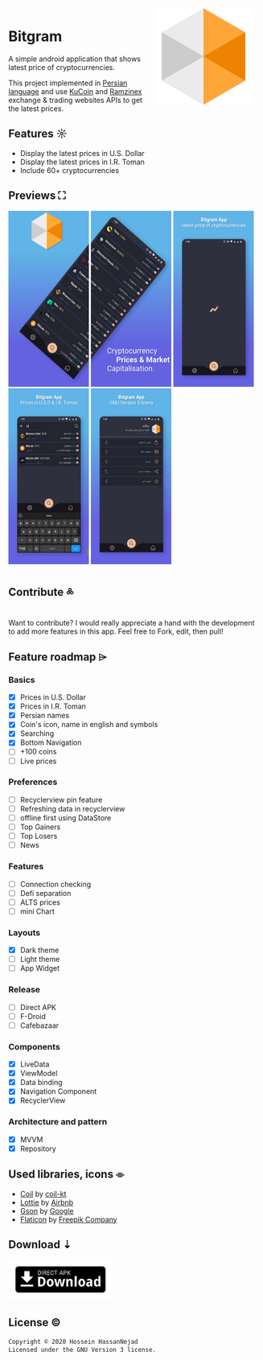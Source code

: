 <img src="preview/bitgram_icon.webp" width="192" align="right" hspace="20" />

Bitgram
======

A simple android application that shows latest price of cryptocurrencies.

This project implemented in [Persian language](https://en.wikipedia.org/wiki/Persian_language) and use [KuCoin](https://www.kucoin.com/) and [Ramzinex](https://ramzinex.com/) exchange & trading websites APIs to get the latest prices.

## Features ☼
* Display the latest prices in U.S. Dollar
* Display the latest prices in I.R. Toman
* Include 60+ cryptocurrencies

## Previews ⛶

<img src="preview/scone.png" alt="screenshots"  height="350" width="160"> <img src="preview/sctwo.png" alt="screenshots"  height="350" width="160"> <img src="preview/scthree.png" alt="screenshots"  height="350" width="160"> <img src="preview/scfour.png" alt="screenshots"  height="350" width="160"> <img src="preview/scfive.png" alt="screenshots"  height="350" width="160">

## Contribute ༜
Want to contribute? I would really appreciate a hand with the development to add more features in this app.
Feel free to Fork, edit, then pull!

## Feature roadmap ⌲

### Basics
* [x] Prices in U.S. Dollar
* [x] Prices in I.R. Toman
* [x] Persian names
* [x] Coin's icon, name in english and symbols
* [x] Searching
* [x] Bottom Navigation
* [ ] +100 coins
* [ ] Live prices

### Preferences
* [ ] Recyclerview pin feature
* [ ] Refreshing data in recyclerview 
* [ ] offline first using DataStore
* [ ] Top Gainers
* [ ] Top Losers
* [ ] News

### Features
* [ ] Connection checking
* [ ] Defi separation
* [ ] ALTS prices
* [ ] mini Chart

### Layouts
* [x] Dark theme
* [ ] Light theme
* [ ] App Widget

### Release
* [ ] Direct APK
* [ ] F-Droid
* [ ] Cafebazaar

### Components
* [x] LiveData
* [x] ViewModel
* [x] Data binding
* [x] Navigation Component
* [X] RecyclerView

### Architecture and pattern
* [x] MVVM
* [x] Repository

## Used libraries, icons ⌯
* [Coil](https://coil-kt.github.io/coil/) by [coil-kt](https://github.com/coil-kt)
* [Lottie](https://airbnb.design/lottie/) by [Airbnb](https://airbnb.io/)
* [Gson](https://github.com/google/gson) by [Google](https://opensource.google/)
* [Flaticon](https://www.flaticon.com/home) by [Freepik Company](https://www.freepikcompany.com/)

## Download ⇣
[<img src="preview/direct-apk-download.webp" alt="Direct apk download"  height="80">](https://github.com/husen-hn/Bitgram/releases/latest)

## License ©
```
Copyright © 2020 Hossein HassanNejad 
Licensed under the GNU Version 3 license.
```